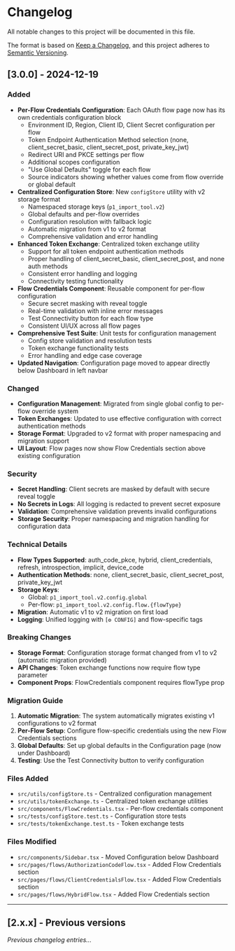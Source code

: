 # Changelog

All notable changes to this project will be documented in this file.

The format is based on [Keep a Changelog](https://keepachangelog.com/en/1.0.0/),
and this project adheres to [Semantic Versioning](https://semver.org/spec/v2.0.0.html).

## [3.0.0] - 2024-12-19

### Added
- **Per-Flow Credentials Configuration**: Each OAuth flow page now has its own credentials configuration block
  - Environment ID, Region, Client ID, Client Secret configuration per flow
  - Token Endpoint Authentication Method selection (none, client_secret_basic, client_secret_post, private_key_jwt)
  - Redirect URI and PKCE settings per flow
  - Additional scopes configuration
  - "Use Global Defaults" toggle for each flow
  - Source indicators showing whether values come from flow override or global default
- **Centralized Configuration Store**: New `configStore` utility with v2 storage format
  - Namespaced storage keys (`p1_import_tool.v2`)
  - Global defaults and per-flow overrides
  - Configuration resolution with fallback logic
  - Automatic migration from v1 to v2 format
  - Comprehensive validation and error handling
- **Enhanced Token Exchange**: Centralized token exchange utility
  - Support for all token endpoint authentication methods
  - Proper handling of client_secret_basic, client_secret_post, and none auth methods
  - Consistent error handling and logging
  - Connectivity testing functionality
- **Flow Credentials Component**: Reusable component for per-flow configuration
  - Secure secret masking with reveal toggle
  - Real-time validation with inline error messages
  - Test Connectivity button for each flow type
  - Consistent UI/UX across all flow pages
- **Comprehensive Test Suite**: Unit tests for configuration management
  - Config store validation and resolution tests
  - Token exchange functionality tests
  - Error handling and edge case coverage
- **Updated Navigation**: Configuration page moved to appear directly below Dashboard in left navbar

### Changed
- **Configuration Management**: Migrated from single global config to per-flow override system
- **Token Exchanges**: Updated to use effective configuration with correct authentication methods
- **Storage Format**: Upgraded to v2 format with proper namespacing and migration support
- **UI Layout**: Flow pages now show Flow Credentials section above existing configuration

### Security
- **Secret Handling**: Client secrets are masked by default with secure reveal toggle
- **No Secrets in Logs**: All logging is redacted to prevent secret exposure
- **Validation**: Comprehensive validation prevents invalid configurations
- **Storage Security**: Proper namespacing and migration handling for configuration data

### Technical Details
- **Flow Types Supported**: auth_code_pkce, hybrid, client_credentials, refresh, introspection, implicit, device_code
- **Authentication Methods**: none, client_secret_basic, client_secret_post, private_key_jwt
- **Storage Keys**: 
  - Global: `p1_import_tool.v2.config.global`
  - Per-flow: `p1_import_tool.v2.config.flow.{flowType}`
- **Migration**: Automatic v1 to v2 migration on first load
- **Logging**: Unified logging with `[⚙️ CONFIG]` and flow-specific tags

### Breaking Changes
- **Storage Format**: Configuration storage format changed from v1 to v2 (automatic migration provided)
- **API Changes**: Token exchange functions now require flow type parameter
- **Component Props**: FlowCredentials component requires flowType prop

### Migration Guide
1. **Automatic Migration**: The system automatically migrates existing v1 configurations to v2 format
2. **Per-Flow Setup**: Configure flow-specific credentials using the new Flow Credentials sections
3. **Global Defaults**: Set up global defaults in the Configuration page (now under Dashboard)
4. **Testing**: Use the Test Connectivity button to verify configuration

### Files Added
- `src/utils/configStore.ts` - Centralized configuration management
- `src/utils/tokenExchange.ts` - Centralized token exchange utilities
- `src/components/FlowCredentials.tsx` - Per-flow credentials component
- `src/tests/configStore.test.ts` - Configuration store tests
- `src/tests/tokenExchange.test.ts` - Token exchange tests

### Files Modified
- `src/components/Sidebar.tsx` - Moved Configuration below Dashboard
- `src/pages/flows/AuthorizationCodeFlow.tsx` - Added Flow Credentials section
- `src/pages/flows/ClientCredentialsFlow.tsx` - Added Flow Credentials section
- `src/pages/flows/HybridFlow.tsx` - Added Flow Credentials section

---

## [2.x.x] - Previous versions
*Previous changelog entries...*


